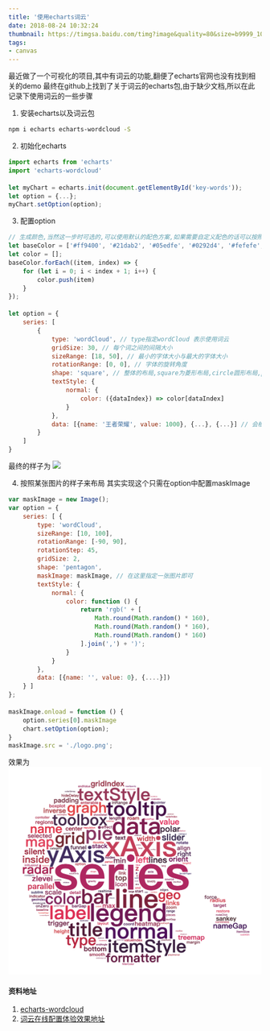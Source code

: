 ```yaml
---
title: '使用echarts词云'
date: 2018-08-24 10:32:24
thumbnail: https://timgsa.baidu.com/timg?image&quality=80&size=b9999_10000&sec=1533643573891&di=3e7c709f7bc31bd53e52c58a9eaed09d&imgtype=0&src=http%3A%2F%2Fcdnq.duitang.com%2Fuploads%2Fitem%2F201505%2F16%2F20150516211813_MwWSd.jpeg
tags:
- canvas
---
```


最近做了一个可视化的项目,其中有词云的功能,翻便了echarts官网也没有找到相关的demo
最终在github上找到了关于词云的echarts包,由于缺少文档,所以在此记录下使用词云的一些步骤

1. 安装echarts以及词云包
```bash
npm i echarts echarts-wordcloud -S
```
<!-- more -->
2. 初始化echarts
```js
import echarts from 'echarts'
import 'echarts-wordcloud'

let myChart = echarts.init(document.getElementById('key-words'));
let option = {...};
myChart.setOption(option);
```

3. 配置option
```js
// 生成颜色,当然这一步时可选的,可以使用默认的配色方案,如果需要自定义配色的话可以按照我这种方式来
let baseColor = ['#ff9400', '#21dab2', '#05edfe', '#0292d4', '#fefefe', '#8e8e94'];
let color = [];
baseColor.forEach((item, index) => {
    for (let i = 0; i < index + 1; i++) {
        color.push(item)
    }
});

let option = {
    series: [
        {
            type: 'wordCloud', // type指定wordCloud 表示使用词云
            gridSize: 30, // 每个词之间的间隔大小
            sizeRange: [18, 50], // 最小的字体大小与最大的字体大小
            rotationRange: [0, 0], // 字体的旋转角度
            shape: 'square', // 整体的布局,square为菱形布局,circle圆形布局,pentagon五角布局
            textStyle: {
                normal: {
                    color: ({dataIndex}) => color[dataIndex]
                }
            },
            data: [{name: '王者荣耀', value: 1000}, {...}, {...}] // 会根据value的大小来排序
        }
    ]
}
```
最终的样子为
![](https://raw.githubusercontent.com/zwmmm/assets/master/images/1.png)

4. 按照某张图片的样子来布局
其实实现这个只需在option中配置maskImage
```js
var maskImage = new Image();
var option = {
    series: [ {
        type: 'wordCloud',
        sizeRange: [10, 100],
        rotationRange: [-90, 90],
        rotationStep: 45,
        gridSize: 2,
        shape: 'pentagon',
        maskImage: maskImage, // 在这里指定一张图片即可
        textStyle: {
            normal: {
                color: function () {
                    return 'rgb(' + [
                        Math.round(Math.random() * 160),
                        Math.round(Math.random() * 160),
                        Math.round(Math.random() * 160)
                    ].join(',') + ')';
                }
            }
        },
        data: [{name: '', value: 0}, {....}])
    } ]
};

maskImage.onload = function () {
    option.series[0].maskImage
    chart.setOption(option);
}
maskImage.src = './logo.png';
```

效果为
![](https://github.com/ecomfe/echarts-wordcloud/blob/master/example/word-cloud.png?raw=true)

#### 资料地址
1. [echarts-wordcloud](https://github.com/ecomfe/echarts-wordcloud)
2. [词云在线配置体验效果地址](http://gallery.echartsjs.com/editor.html?c=xBkVAKkIle)
